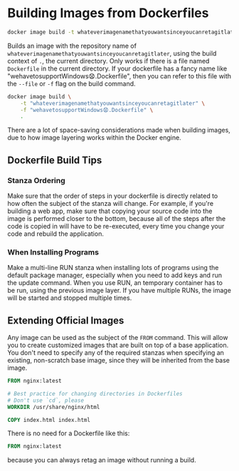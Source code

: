 # Building Images from Dockerfiles

```bash
docker image build -t whateverimagenamethatyouwantsinceyoucanretagitlater .
```

Builds an image with the repository name of
`whateverimagenamethatyouwantsinceyoucanretagitlater`, using the build context
of `.`, the current directory. Only works if there is a file named `Dockerfile`
in the current directory. If your dockerfile has a fancy name like "wehavetosupportWindows😧.Dockerfile", then you can refer to this file with the `--file` or `-f` flag on the build command.

```bash
docker image build \
    -t "whateverimagenamethatyouwantsinceyoucanretagitlater" \
    -f "wehavetosupportWindows😧.Dockerfile" \ 
    .
```

There are a lot of space-saving considerations made when building images, due to
how image layering works within the Docker engine.

## Dockerfile Build Tips

### Stanza Ordering

Make sure that the order of steps in your dockerfile is directly related to how
often the subject of the stanza will change. For example, if you're building a
web app, make sure that copying your source code into the image is performed
closer to the bottom, because all of the steps after the code is copied in will
have to be re-executed, every time you change your code and rebuild the
application.

### When Installing Programs

Make a multi-line RUN stanza when installing lots of programs using the default
package manager, especially when you need to add keys and run the update
command. When you use RUN, an temporary container has to be run, using the
previous image layer. If you have multiple RUNs, the image will be started and
stopped multiple times.

## Extending Official Images

Any image can be used as the subject of the `FROM` command. This will allow you
to create customized images that are built on top of a base application. You
don't need to specify any of the required stanzas when specifying an existing,
non-scratch base image, since they will be inherited from the base image.

```Dockerfile
FROM nginx:latest

# Best practice for changing directories in Dockerfiles
# Don't use `cd`, please
WORKDIR /usr/share/nginx/html

COPY index.html index.html
```

There is no need for a Dockerfile like this:

```Dockerfile
FROM nginx:latest
```

because you can always retag an image without running a build.
